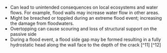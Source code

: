 - Can lead to unintended consequences on local ecosystems and water flows. For example, flood walls may increase water flow in other areas. 
- Might be breached or toppled during an extreme flood event; increasing the damage from floodwaters. 
- Overtopping can cause scouring and loss of structural support on the passive side 
- During a flood event, a flood side gap may be formed resulting in a fully hydrostatic head along the wall face to the depth of the crack [^11] [^12]
